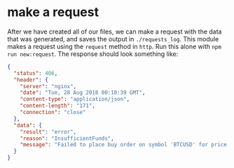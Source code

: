 # make a request

After we have created all of our files, we can make a request with the data that was generated, and saves the output in `./requests_log`. This module makes a request using the `request` method in `http`. Run this alone with `npm run new:request`. The response should look something like:

```json
{
  "status": 406,
  "header": {
    "server": "nginx",
    "date": "Tue, 28 Aug 2018 00:10:39 GMT",
    "content-type": "application/json",
    "content-length": "171",
    "connection": "close"
  },
  "data": {
    "result": "error",
    "reason": "InsufficientFunds",
    "message": "Failed to place buy order on symbol 'BTCUSD' for price $622.13 and quantity 34.12 BTC due to insufficient funds"
  }
}
```
